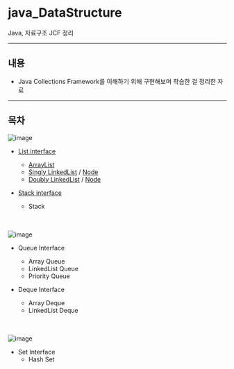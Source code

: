 # java_DataStructure
Java, 자료구조 JCF 정리

---

## 내용
- Java Collections Framework를 이해하기 위해 구현해보며 학습한 걸 정리한 자료

---

## 목차

![image](https://user-images.githubusercontent.com/80728433/115755515-65232e80-a3d8-11eb-895c-5ab8b5e79532.png)
- [List interface](./data_00_interface/List.java)
  - [ArrayList](./data_01_ArrayList/ArrayList.java)
  - [Singly LinkedList](./data_02_LinkedList/SinglyLinkedList.java) / [Node](./data_02_LinkedList/SinglyNode.java)
  - [Doubly LinkedList](./data_02_LinkedList/DoublyLinkedList.java) / [Node](./data_02_LinkedList/DoublyNode.java)

- [Stack interface](./data_00_interface/Stack.java)
  - Stack

<br/><br/>
![image](https://user-images.githubusercontent.com/80728433/115755549-6d7b6980-a3d8-11eb-978d-19b7f0c13beb.png)
- Queue Interface
  - Array Queue
  - LinkedList Queue
  - Priority Queue

- Deque Interface
  - Array Deque
  - LinkedList Deque

<br/><br/>
![image](https://user-images.githubusercontent.com/80728433/115755586-766c3b00-a3d8-11eb-9945-b3c5b3d8989f.png)
- Set Interface
  - Hash Set
